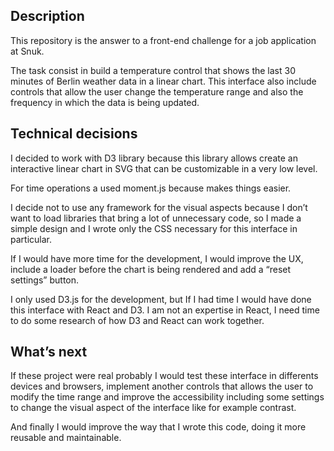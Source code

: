 ## Description

This repository is the answer to a front-end challenge for a job application at Snuk. 

The task consist in build a temperature control that shows the last 30 minutes of Berlin weather data in a linear chart. This interface also include controls that allow the user change the temperature range and also the frequency in which the data is being updated.

## Technical decisions

I decided to work with D3 library because this library allows create an interactive linear chart in SVG that can be customizable in a very low level.

For time operations a used moment.js because makes things easier.

I decide not to use any framework for the visual aspects because I don’t want to load libraries that bring a lot of unnecessary code, so I made a simple design and I wrote only the CSS necessary for this interface in particular.

If I would have more time for the development, I would improve the UX, include a loader before the chart is being rendered and add a “reset settings” button. 

I only used D3.js for the development, but If I had time I would have done this interface with React and D3. I am not an expertise in React, 
I need time to do some research of how D3 and React can work together.

## What’s next

If these project were real probably I would test these interface in differents devices and browsers, implement another controls that allows the user to modify the time range and improve the accessibility including some settings to change the visual aspect of the interface like for example contrast. 

And finally I would improve the way that I wrote this code, doing it more reusable and maintainable. 
